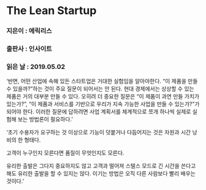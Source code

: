 # The Lean Startup
### 지은이 : 에릭리스
### 출판사 : 인사이트
### 읽은 날 : 2019.05.02

‘반면, 어떤 산업에 속해 있든 스타트업은 거대한 실험임을 알아야한다. “이 제품을 만들 수 있을까?”하는 것이 주요 질문이 되어서는 안 된다. 현대 경제에서는 상상할 수 있는 제품은 거의 대부분 만들 수 있다. 오히려 더 중요한 질문은 “이 제품이 과연 만들 가치가 있는가?”, “이 제품과 서비스를 기반으로 우리가 지속 가능한 사업을 만들 수 있는가?”가 되어야 한다. 이러한 질문에 답하려면 사업 계획서를 체계적으로 쪼개 하나씩 실제로 실험해 보는 방법론이 필요하다.’

‘초기 수용자가 요구하는 것 이상으로 기능이 덧붙거나 다듬어지는 것은 자원과 시간 낭비의 한 형태다.

고객이 누구인지 모른다면 품질이 무엇인지도 모른다.

유리한 출발은 그다지 중요하지도 않고 고객과 떨어져 스텔스 모드로 긴 시간을 쓴다고 해도 유리한 출발을 할 수 있지는 않다. 이기는 방법은 오직 다른 사람보다 빨리 배우는 것이다.’
